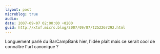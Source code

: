 ```yaml
---
layout: post
microblog: true
audio: 
date: 2007-09-07 02:00:00 +0200
guid: http://xtof.micro.blog/2007/09/07/t252267292.html
---
```

Longuement parlé du BarCampBank hier, l'idée plaît mais ce serait cool de connaître l'url canonique ?
